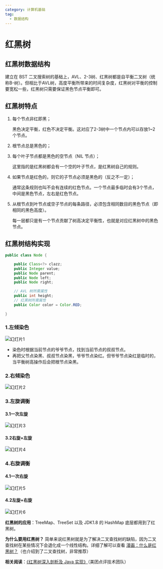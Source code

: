 ```yaml
---
category: 计算机基础
tag:
  - 数据结构
---
```


# 红黑树

## 红黑树数据结构

建立在 BST 二叉搜索树的基础上，AVL、2-3树、红黑树都是自平衡二叉树（统称B-树）。但相比于AVL树，高度平衡所带来的时间复杂度，红黑树对平衡的控制要宽松一些，红黑树只需要保证黑色节点平衡即可。

## **红黑树特点** 

1. 每个节点非红即黑；

   黑色决定平衡，红色不决定平衡。这对应了2-3树中一个节点内可以存放1~2个节点。

2. 根节点总是黑色的；

3. 每个叶子节点都是黑色的空节点（NIL 节点）；

   这里指的是红黑树都会有一个空的叶子节点，是红黑树自己的规则。

4. 如果节点是红色的，则它的子节点必须是黑色的（反之不一定）；

   通常这条规则也叫不会有连续的红色节点。一个节点最多临时会有3个节点，中间是黑色节点，左右是红色节点。

5. 从根节点到叶节点或空子节点的每条路径，必须包含相同数目的黑色节点（即相同的黑色高度）。

   每一层都只是有一个节点贡献了树高决定平衡性，也就是对应红黑树中的黑色节点。

## 红黑树结构实现

```java
public class Node {

    public Class<?> clazz;
    public Integer value;
    public Node parent;
    public Node left;
    public Node right;

    // AVL 树所需属性
    public int height;
    // 红黑树所需属性
    public Color color = Color.RED;
    
}
```

### 1.左倾染色

![幻灯片1](D:\Desktop\JavaGuide\docs\cs-basics\data-structure\pictures\红黑树\红黑树1.PNG)

- 染色时根据当前节点的爷爷节点，找到当前节点的叔叔节点。
- 再把父节点染黑、叔叔节点染黑，爷爷节点染红。但爷爷节点染红是临时的，当平衡树高操作后会把根节点染黑。

### 2.右倾染色

![幻灯片2](D:\Desktop\JavaGuide\docs\cs-basics\data-structure\pictures\红黑树\红黑树2.PNG)

### 3.左旋调衡

#### 3.1一次左旋

![幻灯片3](D:\Desktop\JavaGuide\docs\cs-basics\data-structure\pictures\红黑树\红黑树3.PNG)

#### 3.2右旋+左旋

![幻灯片4](D:\Desktop\JavaGuide\docs\cs-basics\data-structure\pictures\红黑树\红黑树4.PNG)

### 4.右旋调衡

#### 4.1一次右旋

![幻灯片5](D:\Desktop\JavaGuide\docs\cs-basics\data-structure\pictures\红黑树\红黑树5.PNG)

#### 4.2左旋+右旋

![幻灯片6](D:\Desktop\JavaGuide\docs\cs-basics\data-structure\pictures\红黑树\红黑树6.PNG)

**红黑树的应用**：TreeMap、TreeSet 以及 JDK1.8 的 HashMap 底层都用到了红黑树。

**为什么要用红黑树？** 简单来说红黑树就是为了解决二叉查找树的缺陷，因为二叉查找树在某些情况下会退化成一个线性结构。详细了解可以查看 [漫画：什么是红黑树？](https://juejin.im/post/5a27c6946fb9a04509096248#comment)（也介绍到了二叉查找树，非常推荐）

**相关阅读**：[《红黑树深入剖析及 Java 实现》](https://zhuanlan.zhihu.com/p/24367771)（美团点评技术团队）

<!-- @include: @article-footer.snippet.md -->
